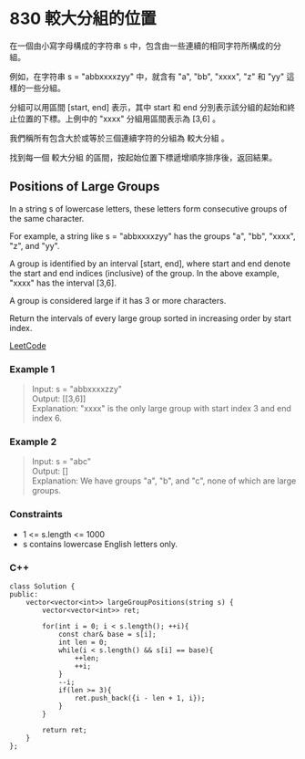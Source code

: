 # 830 較大分組的位置

在一個由小寫字母構成的字符串 s 中，包含由一些連續的相同字符所構成的分組。

例如，在字符串 s = "abbxxxxzyy" 中，就含有 "a", "bb", "xxxx", "z" 和 "yy" 這樣的一些分組。

分組可以用區間 [start, end] 表示，其中 start 和 end 分別表示該分組的起始和終止位置的下標。上例中的 "xxxx" 分組用區間表示為 [3,6] 。

我們稱所有包含大於或等於三個連續字符的分組為 較大分組 。

找到每一個 較大分組 的區間，按起始位置下標遞增順序排序後，返回結果。

##  Positions of Large Groups

In a string s of lowercase letters, these letters form consecutive groups of the same character.

For example, a string like s = "abbxxxxzyy" has the groups "a", "bb", "xxxx", "z", and "yy".

A group is identified by an interval [start, end], where start and end denote the start and end indices (inclusive) of the group. In the above example, "xxxx" has the interval [3,6].

A group is considered large if it has 3 or more characters.

Return the intervals of every large group sorted in increasing order by start index.

[LeetCode](https://leetcode.cn/problems/positions-of-large-groups/)

### Example 1

> Input: s = "abbxxxxzzy"  
Output: [[3,6]]  
Explanation: "xxxx" is the only large group with start index 3 and end index 6.  

### Example 2

> Input: s = "abc"  
Output: []  
Explanation: We have groups "a", "b", and "c", none of which are large groups.  


### Constraints

* 1 <= s.length <= 1000
* s contains lowercase English letters only.


### C++ 

```
class Solution {
public:
    vector<vector<int>> largeGroupPositions(string s) {
        vector<vector<int>> ret;

        for(int i = 0; i < s.length(); ++i){
            const char& base = s[i];
            int len = 0;
            while(i < s.length() && s[i] == base){
                ++len;
                ++i;
            } 
            --i;
            if(len >= 3){
                ret.push_back({i - len + 1, i});
            }
        }

        return ret;
    }
};
```